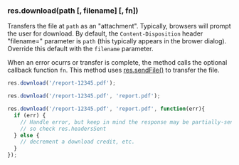 <h3 id='res.download'>res.download(path [, filename] [, fn])</h3>

Transfers the file at `path` as an "attachment". Typically, browsers will prompt the user for download.
By default, the `Content-Disposition` header "filename=" parameter is `path` (this typically appears in the brower dialog).
Override this default with the `filename` parameter.

When an error ocurrs or transfer is complete, the method calls the optional callback function `fn`.
This method uses [res.sendFile()](#res.sendFile) to transfer the file.

~~~js
res.download('/report-12345.pdf');

res.download('/report-12345.pdf', 'report.pdf');

res.download('/report-12345.pdf', 'report.pdf', function(err){
  if (err) {
    // Handle error, but keep in mind the response may be partially-sent
    // so check res.headersSent
  } else {
    // decrement a download credit, etc.
  }
});
~~~
